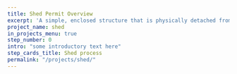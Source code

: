 ```yaml
---
title: Shed Permit Overview
excerpt: 'A simple, enclosed structure that is physically detached from your house and that will be used for storage.'
project_name: shed
in_projects_menu: true
step_number: 0
intro: "some introductory text here"
step_cards_title: Shed process
permalink: "/projects/shed/"
---
```

